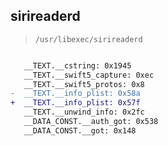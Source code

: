 ## sirireaderd

> `/usr/libexec/sirireaderd`

```diff

   __TEXT.__cstring: 0x1945
   __TEXT.__swift5_capture: 0xec
   __TEXT.__swift5_protos: 0x8
-  __TEXT.__info_plist: 0x58a
+  __TEXT.__info_plist: 0x57f
   __TEXT.__unwind_info: 0x2fc
   __DATA_CONST.__auth_got: 0x538
   __DATA_CONST.__got: 0x148

```
